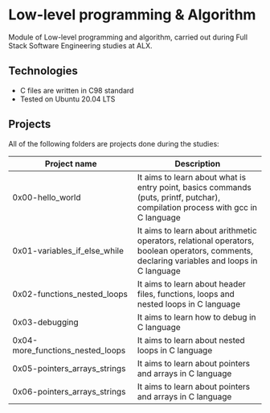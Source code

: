 # Low-level programming & Algorithm
Module of Low-level programming and algorithm, carried out during Full Stack Software Engineering studies at ALX.

## Technologies
* C files are written in C98 standard
* Tested on Ubuntu 20.04 LTS

## Projects
All of the following folders are projects done during the studies:

|Project name	|Description|
| ---- | ---- |
|0x00-hello_world	|It aims to learn about what is entry point, basics commands (puts, printf, putchar), compilation process with gcc in C language
|0x01-variables_if_else_while	|It aims to learn about arithmetic operators, relational operators, boolean operators, comments, declaring variables and loops in C language
0x02-functions_nested_loops|It aims to learn about header files, functions, loops and nested loops in C language
0x03-debugging|	It aims to learn how to debug in C language
0x04-more_functions_nested_loops |It aims to learn about nested loops in C language
0x05-pointers_arrays_strings |It aims to learn about pointers and arrays in C language
0x06-pointers_arrays_strings|	It aims to learn about pointers and arrays in C language
